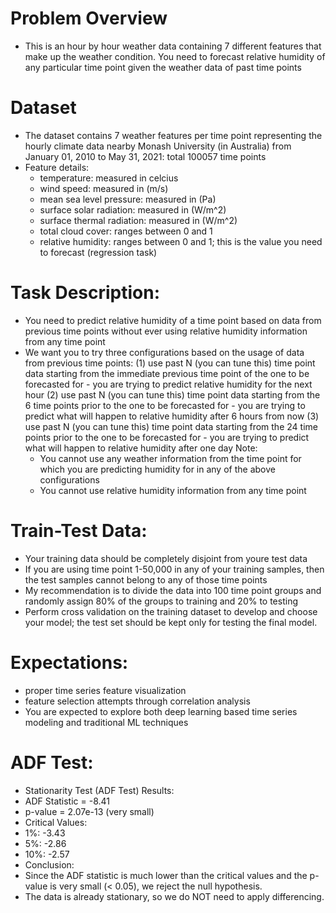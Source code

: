 # Problem Overview
- This is an hour by hour weather data containing 7 different features that make up the weather condition. You need to forecast relative humidity of any particular time point given the weather data of past time points

# Dataset
- The dataset contains 7 weather features per time point representing the hourly climate data nearby Monash University (in Australia) from January 01, 2010 to May 31, 2021: total 100057 time points
- Feature details:
    - temperature: measured in celcius
    - wind speed: measured in (m/s)
    - mean sea level pressure: measured in (Pa)
    - surface solar radiation: measured in (W/m^2)
    - surface thermal radiation: measured in (W/m^2)
    - total cloud cover: ranges between 0 and 1
    - relative humidity: ranges between 0 and 1; this is the value you need to forecast (regression task)

# Task Description:
- You need to predict relative humidity of a time point based on data from previous time points without ever using relative humidity information from any time point
- We want you to try three configurations based on the usage of data from previous time points:
    (1) use past N (you can tune this) time point data starting from the immediate previous time point of the one to be forecasted for
        - you are trying to predict relative humidity for the next hour
    (2) use past N (you can tune this) time point data starting from the 6 time points prior to the one to be forecasted for
        - you are trying to predict what will happen to relative humidity after 6 hours from now
    (3) use past N (you can tune this) time point data starting from the 24 time points prior to the one to be forecasted for
        - you are trying to predict what will happen to relative humidity after one day
    Note:
    - You cannot use any weather information from the time point for which you are predicting humidity for in any of the above configurations
    - You cannot use relative humidity information from any time point

# Train-Test Data:
- Your training data should be completely disjoint from youre test data
- If you are using time point 1-50,000 in any of your training samples, then the test samples cannot belong to any of those time points
- My recommendation is to divide the data into 100 time point groups and randomly assign 80% of the groups to training and 20% to testing
- Perform cross validation on the training dataset to develop and choose your model; the test set should be kept only for testing the final model.

# Expectations:
- proper time series feature visualization
- feature selection attempts through correlation analysis
- You are expected to explore both deep learning based time series modeling and traditional ML techniques

# ADF Test:
- Stationarity Test (ADF Test) Results:
- ADF Statistic = -8.41
- p-value = 2.07e-13 (very small)
- Critical Values:
- 1%: -3.43
- 5%: -2.86
- 10%: -2.57
- Conclusion:
- Since the ADF statistic is much lower than the critical values and the p-value is very small (< 0.05), we reject the null hypothesis.
- The data is already stationary, so we do NOT need to apply differencing.
